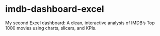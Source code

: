 # imdb-dashboard-excel
My second Excel dashboard: A clean, interactive analysis of IMDB’s Top 1000 movies using charts, slicers, and KPIs.
